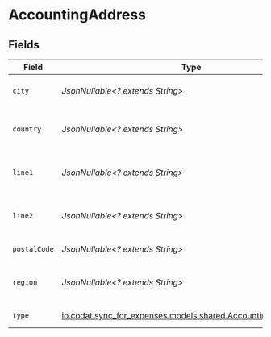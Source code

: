 # AccountingAddress


## Fields

| Field                                                                                                          | Type                                                                                                           | Required                                                                                                       | Description                                                                                                    |
| -------------------------------------------------------------------------------------------------------------- | -------------------------------------------------------------------------------------------------------------- | -------------------------------------------------------------------------------------------------------------- | -------------------------------------------------------------------------------------------------------------- |
| `city`                                                                                                         | *JsonNullable<? extends String>*                                                                               | :heavy_minus_sign:                                                                                             | City of the customer address.                                                                                  |
| `country`                                                                                                      | *JsonNullable<? extends String>*                                                                               | :heavy_minus_sign:                                                                                             | Country of the customer address.                                                                               |
| `line1`                                                                                                        | *JsonNullable<? extends String>*                                                                               | :heavy_minus_sign:                                                                                             | Line 1 of the customer address.                                                                                |
| `line2`                                                                                                        | *JsonNullable<? extends String>*                                                                               | :heavy_minus_sign:                                                                                             | Line 2 of the customer address.                                                                                |
| `postalCode`                                                                                                   | *JsonNullable<? extends String>*                                                                               | :heavy_minus_sign:                                                                                             | Postal code or zip code.                                                                                       |
| `region`                                                                                                       | *JsonNullable<? extends String>*                                                                               | :heavy_minus_sign:                                                                                             | Region of the customer address.                                                                                |
| `type`                                                                                                         | [io.codat.sync_for_expenses.models.shared.AccountingAddressType](../../models/shared/AccountingAddressType.md) | :heavy_check_mark:                                                                                             | The type of the address                                                                                        |